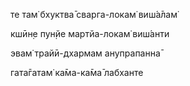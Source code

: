 те там̇ бхуктва̄ сварга-локам̇ виш́а̄лам̇

кшӣн̣е пун̣йе мартйа-локам̇ виш́анти

эвам̇ трайӣ-дхармам анупрапанна̄

гата̄гатам̇ ка̄ма-ка̄ма̄ лабханте